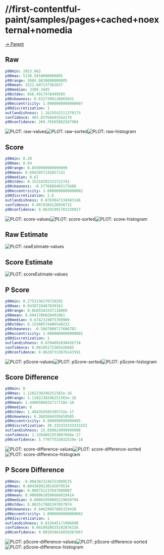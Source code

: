 
# //first-contentful-paint/samples/pages+cached+noexternal+nomedia

[→ Parent](../..)


## Raw


```yaml
p90min: 2053.962
p90max: 5138.5650000000005
p90range: 3084.6030000000005
p90mean: 3222.607137362637
p90median: 3309.3445
p90stdev: 656.4917478499585
p90skewness: 0.6327398138803031
p90eccentricity: 1.0000000000000007
p90discretization: 1
outlandishness: 1.1615542211370173
confidence: 403.83768492542276
p90confidence: 269.76565802567984

```

![PLOT: raw-values](./raw/values.svg)![PLOT: raw-sorted](./raw/sorted.svg)![PLOT: raw-histogram](./raw/histogram.svg)
## Score


```yaml
p90min: 0.28
p90max: 0.94
p90range: 0.6599999999999999
p90mean: 0.6942857142857141
p90median: 0.67
p90stdev: 0.15314392323722742
p90skewness: -0.5776889465175686
p90eccentricity: 1.0000000000000002
p90discretization: 2.6
outlandishness: 0.8703047134583146
confidence: 0.0819384128936731
p90confidence: 0.06292991703250927

```

![PLOT: score-values](./score/values.svg)![PLOT: score-sorted](./score/sorted.svg)![PLOT: score-histogram](./score/histogram.svg)
## Raw Estimate

![PLOT: rawEstimate-values](./rawEstimate/values.svg)
## Score Estimate

![PLOT: scoreEstimate-values](./scoreEstimate/values.svg)
## P Score


```yaml
p90min: 0.2753136170720292
p90max: 0.9438719467839161
p90range: 0.6685583297118869
p90mean: 0.6941706028491061
p90median: 0.6742319075709909
p90stdev: 0.15300574486540233
p90skewness: -0.5867808717686782
p90eccentricity: 1.0000000000000002
p90discretization: 1
outlandishness: 0.8704091030436734
confidence: 0.08185172365426685
p90confidence: 0.06287313676143591

```

![PLOT: pScore-values](./pScore/values.svg)![PLOT: pScore-sorted](./pScore/sorted.svg)![PLOT: pScore-histogram](./pScore/histogram.svg)
## Score Difference


```yaml
p90min: 0
p90max: 1.1102230246251565e-16
p90range: 1.1102230246251565e-16
p90mean: 2.4400506035717728e-18
p90median: 0
p90stdev: 1.404354585395732e-17
p90skewness: 6.2603694595659585
p90eccentricity: 0.999999999999995
p90discretization: 30.333333333333332
outlandishness: 25.050024999999998
confidence: 1.3264661553807666e-17
p90confidence: 5.77077533832529e-18

```

![PLOT: score-difference-values](./score-difference/values.svg)![PLOT: score-difference-sorted](./score-difference/sorted.svg)![PLOT: score-difference-histogram](./score-difference/histogram.svg)
## P Score Difference


```yaml
p90min: -0.0043823246331009535
p90max: 0.0043699130145079534
p90range: 0.008752237647608907
p90mean: 0.00008618500666019414
p90median: 0.00001850085219656794
p90stdev: 0.002517805397057974
p90skewness: 0.04629957885329428
p90eccentricity: 1.0000000000000002
p90discretization: 1
outlandishness: 0.632645171906698
confidence: 0.0010920555192876326
p90confidence: 0.001034616858387667

```

![PLOT: pScore-difference-values](./pScore-difference/values.svg)![PLOT: pScore-difference-sorted](./pScore-difference/sorted.svg)![PLOT: pScore-difference-histogram](./pScore-difference/histogram.svg)